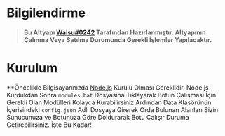 # **Bilgilendirme**

> **Bu Altyapı [Waisu#0242](https://discord.gg/rXn5nZr2Fw) Tarafından Hazırlanmıştır. Altyapının Çalınma Veya Satılma Durumunda Gerekli İşlemler Yapılacaktır.**

# **Kurulum**

**Öncelikle Bilgisayarınızda [Node.js](https://nodejs.org/en/) Kurulu Olması Gereklidir. Node.js Kurdukdan Sonra `modules.bat` Dosyasına Tıklayarak Botun Çalışması İçin Gerekli Olan Modülleri Kolayca Kurabilirsiniz Ardından Data Klasörünün İçerisindeki `config.json` Adlı Dosyaya Girerek Orda Bulunan Alanları Sizin Sunucunuza ve Botunuza Göre Doldurarak Botu Çalışır Duruma Getirebilirsiniz. İşte Bu Kadar!

